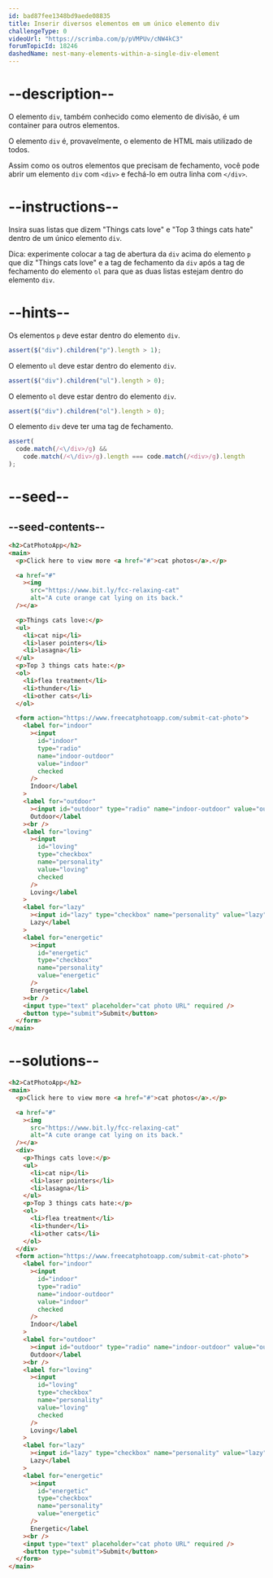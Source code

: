 ```yaml
---
id: bad87fee1348bd9aede08835
title: Inserir diversos elementos em um único elemento div
challengeType: 0
videoUrl: "https://scrimba.com/p/pVMPUv/cNW4kC3"
forumTopicId: 18246
dashedName: nest-many-elements-within-a-single-div-element
---
```


# --description--

O elemento `div`, também conhecido como elemento de divisão, é um container para outros elementos.

O elemento `div` é, provavelmente, o elemento de HTML mais utilizado de todos.

Assim como os outros elementos que precisam de fechamento, você pode abrir um elemento `div` com `<div>` e fechá-lo em outra linha com `</div>`.

# --instructions--

Insira suas listas que dizem "Things cats love" e "Top 3 things cats hate" dentro de um único elemento `div`.

Dica: experimente colocar a tag de abertura da `div` acima do elemento `p` que diz "Things cats love" e a tag de fechamento da `div` após a tag de fechamento do elemento `ol` para que as duas listas estejam dentro do elemento `div`.

# --hints--

Os elementos `p` deve estar dentro do elemento `div`.

```js
assert($("div").children("p").length > 1);
```

O elemento `ul` deve estar dentro do elemento `div`.

```js
assert($("div").children("ul").length > 0);
```

O elemento `ol` deve estar dentro do elemento `div`.

```js
assert($("div").children("ol").length > 0);
```

O elemento `div` deve ter uma tag de fechamento.

```js
assert(
  code.match(/<\/div>/g) &&
    code.match(/<\/div>/g).length === code.match(/<div>/g).length
);
```

# --seed--

## --seed-contents--

```html
<h2>CatPhotoApp</h2>
<main>
  <p>Click here to view more <a href="#">cat photos</a>.</p>

  <a href="#"
    ><img
      src="https://www.bit.ly/fcc-relaxing-cat"
      alt="A cute orange cat lying on its back."
  /></a>

  <p>Things cats love:</p>
  <ul>
    <li>cat nip</li>
    <li>laser pointers</li>
    <li>lasagna</li>
  </ul>
  <p>Top 3 things cats hate:</p>
  <ol>
    <li>flea treatment</li>
    <li>thunder</li>
    <li>other cats</li>
  </ol>

  <form action="https://www.freecatphotoapp.com/submit-cat-photo">
    <label for="indoor"
      ><input
        id="indoor"
        type="radio"
        name="indoor-outdoor"
        value="indoor"
        checked
      />
      Indoor</label
    >
    <label for="outdoor"
      ><input id="outdoor" type="radio" name="indoor-outdoor" value="outdoor" />
      Outdoor</label
    ><br />
    <label for="loving"
      ><input
        id="loving"
        type="checkbox"
        name="personality"
        value="loving"
        checked
      />
      Loving</label
    >
    <label for="lazy"
      ><input id="lazy" type="checkbox" name="personality" value="lazy" />
      Lazy</label
    >
    <label for="energetic"
      ><input
        id="energetic"
        type="checkbox"
        name="personality"
        value="energetic"
      />
      Energetic</label
    ><br />
    <input type="text" placeholder="cat photo URL" required />
    <button type="submit">Submit</button>
  </form>
</main>
```

# --solutions--

```html
<h2>CatPhotoApp</h2>
<main>
  <p>Click here to view more <a href="#">cat photos</a>.</p>

  <a href="#"
    ><img
      src="https://www.bit.ly/fcc-relaxing-cat"
      alt="A cute orange cat lying on its back."
  /></a>
  <div>
    <p>Things cats love:</p>
    <ul>
      <li>cat nip</li>
      <li>laser pointers</li>
      <li>lasagna</li>
    </ul>
    <p>Top 3 things cats hate:</p>
    <ol>
      <li>flea treatment</li>
      <li>thunder</li>
      <li>other cats</li>
    </ol>
  </div>
  <form action="https://www.freecatphotoapp.com/submit-cat-photo">
    <label for="indoor"
      ><input
        id="indoor"
        type="radio"
        name="indoor-outdoor"
        value="indoor"
        checked
      />
      Indoor</label
    >
    <label for="outdoor"
      ><input id="outdoor" type="radio" name="indoor-outdoor" value="outdoor" />
      Outdoor</label
    ><br />
    <label for="loving"
      ><input
        id="loving"
        type="checkbox"
        name="personality"
        value="loving"
        checked
      />
      Loving</label
    >
    <label for="lazy"
      ><input id="lazy" type="checkbox" name="personality" value="lazy" />
      Lazy</label
    >
    <label for="energetic"
      ><input
        id="energetic"
        type="checkbox"
        name="personality"
        value="energetic"
      />
      Energetic</label
    ><br />
    <input type="text" placeholder="cat photo URL" required />
    <button type="submit">Submit</button>
  </form>
</main>
```
